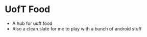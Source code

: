 # UofT Food
* A hub for uoft food
* Also a clean slate for me to play with a bunch of android stuff
